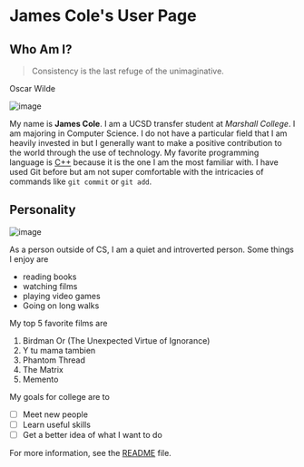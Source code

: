 # James Cole's User Page

## Who Am I?

> Consistency is the last refuge of the unimaginative.
> 
Oscar Wilde

![image](https://encrypted-tbn0.gstatic.com/images?q=tbn:ANd9GcRVhRVLtOmxqmB_B_NBFfgmuQ6Osc9e4WgfLw&usqp=CAU)

My name is **James Cole**. I am a UCSD transfer student at *Marshall College*. I am majoring in Computer Science.
I do not have a particular field that I am heavily invested in but I generally want to make a positive contribution
to the world through the use of technology. My favorite programming language is [C++](https://cplusplus.com/) because it is the one I am the most familiar with.
I have used Git before but am not super comfortable with the intricacies of commands like `git commit` or `git add`.

## Personality

![image](https://encrypted-tbn0.gstatic.com/images?q=tbn:ANd9GcS0SLkioyBW50Ptyp-YeeBGnQ4I9AKHc49FPw&usqp=CAU)

As a person outside of CS, I am a quiet and introverted person. Some things I enjoy are
- reading books 
- watching films 
- playing video games
- Going on long walks

My top 5 favorite films are
1. Birdman Or (The Unexpected Virtue of Ignorance)
2. Y tu mama tambien
3. Phantom Thread
4. The Matrix
5. Memento

My goals for college are to
- [ ]  Meet new people
- [ ]  Learn useful skills
- [ ]  Get a better idea of what I want to do

For more information, see the [README](README.md) file.

